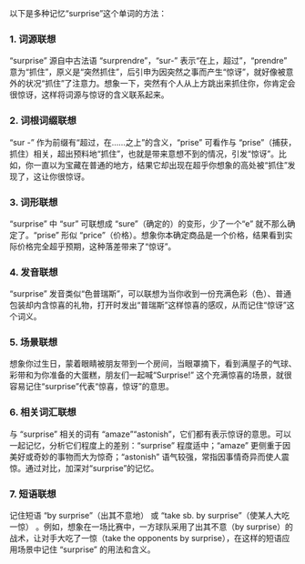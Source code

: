 以下是多种记忆“surprise”这个单词的方法：
### 1. 词源联想
“surprise” 源自中古法语 “surprendre”，“sur-” 表示“在上，超过”，“prendre” 意为“抓住”，原义是“突然抓住”，后引申为因突然之事而产生“惊讶”，就好像被意外的状况“抓住”了注意力。想象一下，突然有个人从上方跳出来抓住你，你肯定会很惊讶，这样将词源与惊讶的含义联系起来。
### 2. 词根词缀联想
“sur -” 作为前缀有“超过，在……之上”的含义，“prise” 可看作与 “prise”（捕获，抓住）相关，超出预料地“抓住”，也就是带来意想不到的情况，引发“惊讶”。比如，你一直以为宝藏在普通的地方，结果它却出现在超乎你想象的高处被“抓住”发现了，这让你很惊讶。 
### 3. 词形联想
“surprise” 中 “sur” 可联想成 “sure”（确定的）的变形，少了一个“e” 就不那么确定了。“prise” 形似 “price”（价格）。想象你本确定商品是一个价格，结果看到实际价格完全超乎预期，这种落差带来了“惊讶”。 
### 4. 发音联想
“surprise” 发音类似“色普瑞斯”，可以联想为当你收到一份充满色彩（色）、普通包装却内含惊喜的礼物，打开时发出“普瑞斯”这样惊喜的感叹，从而记住“惊讶”这个词义。 
### 5. 场景联想
想象你过生日，蒙着眼睛被朋友带到一个房间，当眼罩摘下，看到满屋子的气球、彩带和为你准备的大蛋糕，朋友们一起喊“Surprise!” 这个充满惊喜的场景，就很容易记住“surprise”代表“惊喜，惊讶”的意思。 
### 6. 相关词汇联想
与 “surprise” 相关的词有 “amaze”“astonish”，它们都有表示惊讶的意思。可以一起记忆，分析它们程度上的差别：“surprise” 程度适中；“amaze” 更侧重于因美好或奇妙的事物而大为惊奇；“astonish” 语气较强，常指因事情奇异而使人震惊。通过对比，加深对“surprise”的记忆。 
### 7. 短语联想
记住短语 “by surprise”（出其不意地） 或 “take sb. by surprise”（使某人大吃一惊） 。例如，想象在一场比赛中，一方球队采用了出其不意（by surprise）的战术，让对手大吃了一惊（take the opponents by surprise），在这样的短语应用场景中记住 “surprise” 的用法和含义。 